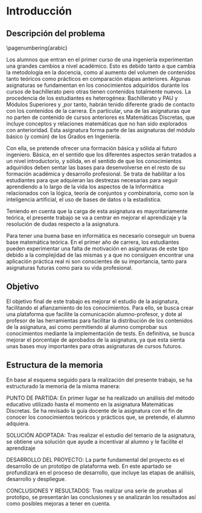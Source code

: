 # Introducción

## Descripción del problema
\pagenumbering{arabic}

Los alumnos que entran en el primer curso de una ingeniería experimentan una
grandes cambios  a nivel académico. Esto es debido tanto a que cambia la
metodología en la docencia, como al aumento del volumen de contenidos tanto
teóricos como prácticos en comparación etapas anteriores. Algunas asignaturas
se fundamentan en los conocimientos adquiridos durante los cursos de bachillerato
pero otras tienen contenidos totalmente nuevos. La procedencia de los estudiantes
es heterogénea: Bachillerato y PAU y Módulos Superiores y ,por tanto, habrán
tenido diferente grado de contacto con los contenidos de la carrera.
En particular, una de las asignaturas que no parten de contenido de cursos
anteriores es Matemáticas Discretas, que incluye conceptos y relaciones matemáticas
que no han sido explorados con anterioridad. Esta asignatura forma parte de las
asignaturas del módulo básico (y común) de los Grados en Ingeniería.
 
Con ella, se pretende ofrecer una formación básica y sólida al futuro ingeniero.
Básica, en el sentido que los diferentes aspectos serán tratados a un nivel
introductorio, y sólida, en el sentido de que los conocimientos adquiridos deben
sentar las bases para desenvolverse en el resto de su formación académica y
desarrollo profesional. Se trata de habilitar a los estudiantes para que adquieran
las destrezas necesarias para seguir aprendiendo a lo largo de la vida los aspectos
de la Informática relacionados con la lógica, teoría de conjuntos y combinatoria,
como son la inteligencia artificial, el uso de bases de datos o la estadística.
 
Teniendo en cuenta que la carga de esta asignatura es mayoritariamente teórica,
el presente trabajo se va a centrar en mejorar el aprendizaje y la resolución de
dudas respecto a la asignatura.
 
Para tener una buena base en informática es necesario conseguir un buena base
matemática teórica. En el primer año de carrera, los estudiantes pueden experimentar
una falta de motivación en asignaturas de este tipo debido a la complejidad de las
mismas y a que no consiguen encontrar una aplicación práctica real ni son conscientes
de su importancia, tanto para asignaturas futuras como para su vida profesional. 


## Objetivo
El objetivo final de este trabajo es mejorar el estudio de la asignatura, facilitando
el afianzamiento de los conocimientos. Para ello, se busca crear una plataforma que
facilite la comunicación alumno-profesor, y dote al profesor de las herramientas para
facilitar la distribución de los contenidos de la asignatura, así como permitiendo al
alumno comprobar sus conocimientos mediante la implementación de tests.
En definitiva, se busca mejorar el porcentaje de aprobados de la asignatura, ya que
esta sienta unas bases muy importantes para otras asignaturas de cursos futuros.

## Estructura de la memoria
En base al esquema seguido para la realización del presente trabajo, se ha estructurado
la memoria de la misma manera:
 
  PUNTO DE PARTIDA: En primer lugar se ha realizado un análisis del método educativo
  utilizado hasta el momento en la asignatura Matemáticas Discretas. Se ha revisado
  la guía docente de la asignatura con el fin de conocer los conocimientos teóricos y
  prácticos que, se pretende, el alumno adquiera.
 
  SOLUCIÓN ADOPTADA: Tras realizar el estudio del temario de la asignatura, se
  obtiene una solución que ayude a incentivar al alumno y le facilite el aprendizaje
 
  DESARROLLO DEL PROYECTO: La parte fundamental del proyecto es el desarrollo de un
  prototipo de plataforma web. En este apartado se profundizará en el proceso de
  desarrollo, que incluye las etapas de análisis, desarrollo y despliegue. 
 
  CONCLUSIONES Y RESULTADOS: Tras realizar una serie de pruebas al prototipo, se
  presentarán las conclusiones y se analizarán los resultados así como posibles mejoras
  a tener en cuenta.
  